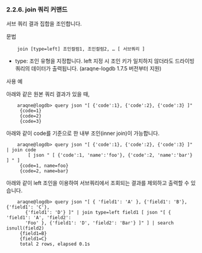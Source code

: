 ### 2.2.6. join 쿼리 커맨드

서브 쿼리 결과 집합을 조인합니다.

문법

~~~~
	join [type=left] 조인컬럼1, 조인컬럼2, … [ 서브쿼리 ]
~~~~

 * type: 조인 유형을 지정합니다. left 지정 시 조인 키가 일치하지 않더라도 드라이빙 쿼리의 데이터가 출력됩니다. (araqne-logdb 1.7.5 버전부터 지원)

사용 예

아래와 같은 원본 쿼리 결과가 있을 때,

~~~~
    araqne@logdb> query json "[ {'code':1}, {'code':2}, {'code':3} ]"
     {code=1}
     {code=2}
     {code=3}
~~~~

아래와 같이 code를 기준으로 한 내부 조인(inner join)이 가능합니다.

~~~~
    araqne@logdb> query json "[ {'code':1}, {'code':2}, {'code':3} ]" | join code 
        [ json " [ {'code':1, 'name':'foo'}, {'code':2, 'name':'bar'} ] " ]
     {code=1, name=foo}
     {code=2, name=bar}
~~~~

아래와 같이 left 조인을 이용하여 서브쿼리에서 조회되는 결과를 제외하고 출력할 수 있습니다.

~~~~
    araqne@logdb> query json "[ { 'field1': 'A' }, {'field1': 'B'}, {'field1': 'C'}, 
       {'field1': 'D'} ]" | join type=left field1 [ json "[ { 'field1': 'A', 'field2':
       'Foo' }, {'field1': 'D', 'field2': 'Bar'} ]" ] | search isnull(field2)
     {field1=B}
     {field1=C}
     total 2 rows, elapsed 0.1s
~~~~
